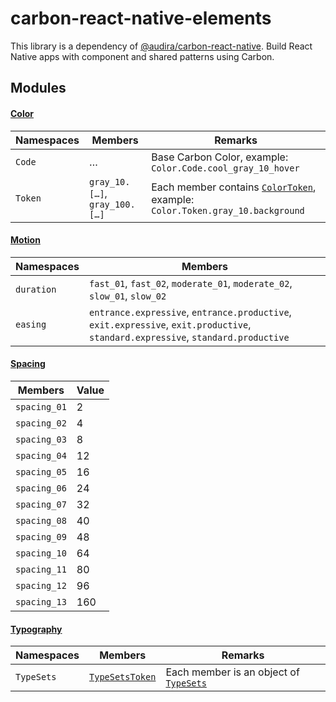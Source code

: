 # carbon-react-native-elements

This library is a dependency of [@audira/carbon-react-native](https://www.npmjs.com/package/@audira/carbon-react-native). Build React Native apps with component and shared patterns using Carbon.

## Modules

#### [Color](https://github.com/RakaDoank/carbon-react-native/tree/main/packages/carbon-react-native-elements/src/color)
| Namespaces    | Members                       | Remarks                                                                            |
| ------------- | ----------------------------- | ---------------------------------------------------------------------------------- |
| `Code`        | …                             | Base Carbon Color, example: `Color.Code.cool_gray_10_hover`
| `Token`       | `gray_10.[…]`, `gray_100.[…]` | Each member contains [`ColorToken`](https://github.com/RakaDoank/carbon-react-native/blob/main/packages/carbon-react-native-elements/src/types/ColorToken.ts), example: `Color.Token.gray_10.background`

#### [Motion](https://github.com/RakaDoank/carbon-react-native/tree/main/packages/carbon-react-native-elements/src/motion)
| Namespaces    | Members                                                                                                                          |
| ------------- | -------------------------------------------------------------------------------------------------------------------------------- |
| `duration`    | `fast_01`, `fast_02`, `moderate_01`, `moderate_02`, `slow_01`, `slow_02`                                                         |
| `easing`      | `entrance.expressive`, `entrance.productive`, `exit.expressive`, `exit.productive`, `standard.expressive`, `standard.productive` |

#### [Spacing](https://github.com/RakaDoank/carbon-react-native/tree/main/packages/carbon-react-native-elements/src/spacing)
| Members      | Value |
| ------------ | ----- |
| `spacing_01` | 2     |
| `spacing_02` | 4     |
| `spacing_03` | 8     |
| `spacing_04` | 12    |
| `spacing_05` | 16    |
| `spacing_06` | 24    |
| `spacing_07` | 32    |
| `spacing_08` | 40    |
| `spacing_09` | 48    |
| `spacing_10` | 64    |
| `spacing_11` | 80    |
| `spacing_12` | 96    |
| `spacing_13` | 160   |

#### [Typography](https://github.com/RakaDoank/carbon-react-native/tree/main/packages/carbon-react-native-elements/src/typography)
| Namespaces | Members | Remarks         |
| ---------- | ------- | --------------- |
| `TypeSets` | [`TypeSetsToken`](https://github.com/RakaDoank/carbon-react-native/blob/main/packages/carbon-react-native-elements/src/types/TypeSets.ts) | Each member is an object of [`TypeSets`](https://github.com/RakaDoank/carbon-react-native/blob/main/packages/carbon-react-native-elements/src/types/TypeSets.ts)
